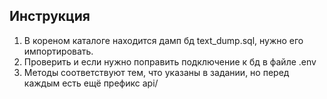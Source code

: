 ## Инструкция
1) В кореном каталоге находится дамп бд text_dump.sql, нужно его импортировать.
2) Проверить и если нужно поправить подключение к бд в файле .env
3) Методы соответствуют тем, что указаны в задании, но перед каждым есть ещё префикс api/

